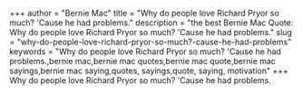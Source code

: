 +++
author = "Bernie Mac"
title = "Why do people love Richard Pryor so much? 'Cause he had problems."
description = "the best Bernie Mac Quote: Why do people love Richard Pryor so much? 'Cause he had problems."
slug = "why-do-people-love-richard-pryor-so-much?-cause-he-had-problems"
keywords = "Why do people love Richard Pryor so much? 'Cause he had problems.,bernie mac,bernie mac quotes,bernie mac quote,bernie mac sayings,bernie mac saying,quotes, sayings,quote, saying, motivation"
+++
Why do people love Richard Pryor so much? 'Cause he had problems.
